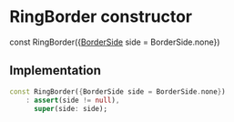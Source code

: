 


# RingBorder constructor






const
RingBorder({[BorderSide](https://api.flutter.dev/flutter/painting/BorderSide-class.html) side = BorderSide.none})





## Implementation

```dart
const RingBorder({BorderSide side = BorderSide.none})
    : assert(side != null),
      super(side: side);
```







